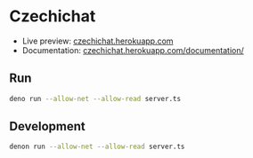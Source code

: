 # Czechichat

- Live preview: [czechichat.herokuapp.com](https://czechichat.herokuapp.com/)
- Documentation: [czechichat.herokuapp.com/documentation/](https://czechichat.herokuapp.com/documentation/)

## Run

```sh
deno run --allow-net --allow-read server.ts
```

## Development

```sh
denon run --allow-net --allow-read server.ts
```
